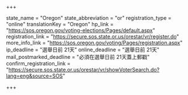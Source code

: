 +++

state_name = "Oregon"
state_abbreviation = "or"
registration_type = "online"
translationKey = "Oregon"
hp_link = "https://sos.oregon.gov/voting-elections/Pages/default.aspx"
registration_link = "https://secure.sos.state.or.us/orestar/vr/register.do"
more_info_link = "https://sos.oregon.gov/voting/Pages/registration.aspx"
ip_deadline = "選舉日前 21天"
online_deadline = "選舉日前 21天"
mail_postmarked_deadline = "必須在選舉日前 21天蓋上郵戳"
confirm_registration_link = "https://secure.sos.state.or.us/orestar/vr/showVoterSearch.do?lang=eng&source=SOS"

+++